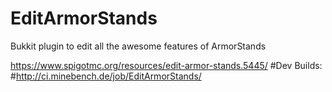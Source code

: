 # EditArmorStands
Bukkit plugin to edit all the awesome features of ArmorStands

https://www.spigotmc.org/resources/edit-armor-stands.5445/
#Dev Builds:  
#http://ci.minebench.de/job/EditArmorStands/
